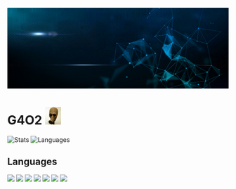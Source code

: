 [![Banner](https://github.com/maxhu787/maxhu787/blob/main/banner.jpg?raw=true)](https://github.com/maxhu787/maxhu787)
# G4O2 <img style="height: 40px;" src="https://github.com/maxhu787/maxhu787/blob/main/111.jpeg?raw=true">
![Stats](https://github-readme-stats.vercel.app/api?username=maxhu787&show_icons=true&theme=react&bg_color=0D1117)
![Languages](https://github-readme-stats.vercel.app/api/top-langs/?username=maxhu787&theme=dark)
## Languages
<a>
    <a href="https://developer.mozilla.org/en-US/docs/Web/JavaScript" target="_blank"><img src="https://img.icons8.com/color/48/000000/javascript.png"/></a>
    <a href="https://www.w3.org/html/" target="_blank"><img src="https://img.icons8.com/color/48/000000/html-5.png"/></a> 
    <a href="https://www.w3schools.com/css/" target="_blank"><img src="https://img.icons8.com/color/48/000000/css3.png"/></a> 
    <a href="https://www.python.org" target="_blank"><img src="https://img.icons8.com/color/48/000000/python.png"/></a>
    <a href="https://reactjs.org/" target="_blank"><img src="https://img.icons8.com/color/48/000000/react-native.png"/></a>
    <a href="https://www.php.net/" target="_blank"><img style="height:45px" src="https://www.php.net/images/logos/new-php-logo.png"/></a>
    <a href="https://www.mysql.com/" target="_blank"><img style="height:45px" src="https://www.mysql.com/common/logos/includes-mysql-167x86-wob.png"/></a>
</a>
